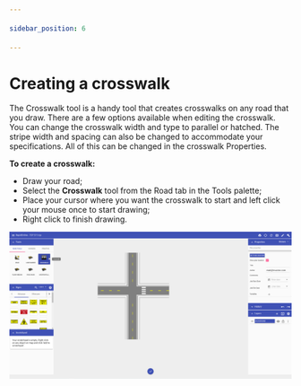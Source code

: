 ```yaml
---

sidebar_position: 6

---
```

# Creating a crosswalk

The Crosswalk tool is a handy tool that creates crosswalks on any road that you draw. There are a few options available when editing the crosswalk. You can change the crosswalk width and type to parallel or hatched. The stripe width and spacing can also be changed to accommodate your specifications. All of this can be changed in the crosswalk Properties.

**To create a crosswalk:**

 - Draw your road;
 - Select the **Crosswalk** tool from the Road tab in the Tools palette;
 - Place your cursor where you want the crosswalk to start and left click your mouse once to start drawing;
 - Right click to finish drawing.



![ ](./assets/Crosswalk_Tool.png)
